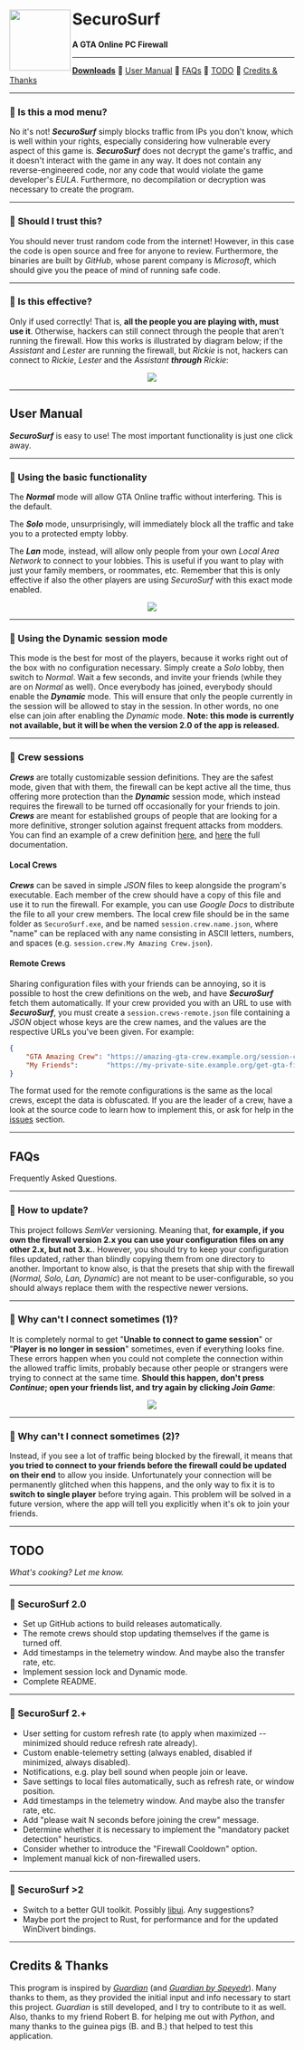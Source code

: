 <h1>
    <img src="md_images/logo.png" align="left" height="108">
    SecuroSurf
</h1>

<p><b>A GTA Online PC Firewall</b></p>

------------------------------------------------------------------------------------------------------------------------

[**Downloads**](./) 🔹
[User Manual](#user-manual) 🔹
[FAQs](#faqs) 🔹
[TODO](#todo) 🔹
[Credits & Thanks](#credits--thanks)

------------------------------------------------------------------------------------------------------------------------

### 🔹 Is this a mod menu?

No it's not! ___SecuroSurf___ simply blocks traffic from IPs you don't know, which is well within your rights,
especially considering how vulnerable every aspect of this game is. ___SecuroSurf___ does not decrypt the game's
traffic, and it doesn't interact with the game in any way. It does not contain any reverse-engineered code, nor any code
that would violate the game developer's _EULA_. Furthermore, no decompilation or decryption was necessary to create the
program.

------------------------------------------------------------------------------------------------------------------------

### 🔹 Should I trust this?

You should never trust random code from the internet! However, in this case the code is open source and free for anyone
to review. Furthermore, the binaries are built by _GitHub_, whose parent company is _Microsoft_, which should give you
the peace of mind of running safe code.

------------------------------------------------------------------------------------------------------------------------

### 🔹 Is this effective?

Only if used correctly! That is, __all the people you are playing with, must use it__. Otherwise, hackers can still
connect through the people that aren't running the firewall. How this works is illustrated by diagram below; if the
_Assistant_ and _Lester_ are running the firewall, but _Rickie_ is not, hackers can connect to _Rickie_, _Lester_ and
the _Assistant_ ___through___ _Rickie_:  

<p align="center"><img src="md_images/tunneling_diagram.png"></p>

------------------------------------------------------------------------------------------------------------------------

## User Manual

___SecuroSurf___ is easy to use! The most important functionality is just one click away.

------------------------------------------------------------------------------------------------------------------------

### 🔹 Using the basic functionality

The ___Normal___ mode will allow GTA Online traffic without interfering. This is the default.

The ___Solo___ mode, unsurprisingly, will immediately block all the traffic and take you to a protected empty lobby.

The ___Lan___ mode, instead, will allow only people from your own _Local Area Network_ to connect to your lobbies. This
is useful if you want to play with just your family members, or roommates, etc. Remember that this is only effective if
also the other players are using _SecuroSurf_ with this exact mode enabled.

<p align="center"><img src="md_images/main_options.png"></p>

------------------------------------------------------------------------------------------------------------------------

### 🔹 Using the Dynamic session mode

This mode is the best for most of the players, because it works right out of the box with no configuration necessary.
Simply create a _Solo_ lobby, then switch to _Normal_. Wait a few seconds, and invite your friends (while they are on
_Normal_ as well). Once everybody has joined, everybody should enable the ___Dynamic___ mode. This will ensure that only
the people currently in the session will be allowed to stay in the session. In other words, no one else can join after
enabling the _Dynamic_ mode. **Note: this mode is currently not available, but it will be when the version 2.0 of the
app is released.**

------------------------------------------------------------------------------------------------------------------------

### 🔹 Crew sessions

___Crews___ are totally customizable session definitions. They are the safest mode, given that with them, the firewall
can be kept active all the time, thus offering more protection than the ___Dynamic___ session mode, which instead
requires the firewall to be turned off occasionally for your friends to join. ___Crews___ are meant for established
groups of people that are looking for a more definitive, stronger solution against frequent attacks from modders. You
can find an example of a crew definition [here](session.crew.Example%20Crew.json_EXAMPLE), and
[here](session_configuration_json_schema.md) the full documentation.

#### Local Crews

___Crews___ can be saved in simple _JSON_ files to keep alongside the program's executable. Each member of the crew
should have a copy of this file and use it to run the firewall. For example, you can use _Google Docs_ to distribute the
file to all your crew members. The local crew file should be in the same folder as `SecuroSurf.exe`, and be named
`session.crew.name.json`, where "name" can be replaced with any name consisting in ASCII letters, numbers, and spaces
(e.g. `session.crew.My Amazing Crew.json`).

#### Remote Crews

Sharing configuration files with your friends can be annoying, so it is possible to host the crew definitions on the
web, and have ___SecuroSurf___ fetch them automatically. If your crew provided you with an URL to use with
___SecuroSurf___, you must create a `session.crews-remote.json` file containing a _JSON_ object whose keys are the crew
names, and the values are the respective URLs you've been given. For example:

```json
{
    "GTA Amazing Crew": "https://amazing-gta-crew.example.org/session-configuration.json.php",
    "My Friends":       "https://my-private-site.example.org/get-gta-firewall-config.json.php"
}
```

The format used for the remote configurations is the same as the local crews, except the data is obfuscated. If you are
the leader of a crew, have a look at the source code to learn how to implement this, or ask for help in the
[issues](./issues) section. 

------------------------------------------------------------------------------------------------------------------------

## FAQs

Frequently Asked Questions.

------------------------------------------------------------------------------------------------------------------------

### 🔹 How to update?

This project follows _SemVer_ versioning. Meaning that, __for example, if you own the firewall version 2.x you can
use your configuration files on any other 2.x, but not 3.x.__. However, you should try to keep your configuration files
updated, rather than blindly copying them from one directory to another. Important to know also, is that the presets
that ship with the firewall (_Normal, Solo, Lan, Dynamic_) are not meant to be user-configurable, so you should always
replace them with the respective newer versions.

------------------------------------------------------------------------------------------------------------------------

### 🔹 Why can't I connect sometimes (1)? 

It is completely normal to get "__Unable to connect to game session__" or "__Player is no longer in session__"
sometimes, even if everything looks fine. These errors happen when you could not complete the connection within the
allowed traffic limits, probably because other people or strangers were trying to connect at the same time. __Should
this happen, don't press _Continue_; open your friends list, and try again by clicking _Join Game___:

<p align="center"><img src="md_images/player_no_longer_in_session_fix.gif"></p>

------------------------------------------------------------------------------------------------------------------------

### 🔹 Why can't I connect sometimes (2)? 

Instead, if you see a lot of traffic being blocked by the firewall, it means that __you tried to connect to your
friends before the firewall could be updated on their end__ to allow you inside. Unfortunately your connection will be
permanently glitched when this happens, and the only way to fix it is to __switch to single player__ before trying
again. This problem will be solved in a future version, where the app will tell you explicitly when it's ok to join your
friends.

------------------------------------------------------------------------------------------------------------------------

## TODO

_What's cooking? Let me know._

------------------------------------------------------------------------------------------------------------------------

### 🔹 SecuroSurf 2.0

- Set up GitHub actions to build releases automatically.
- The remote crews should stop updating themselves if the game is turned off.
- Add timestamps in the telemetry window. And maybe also the transfer rate, etc.
- Implement session lock and Dynamic mode.
- Complete README.

------------------------------------------------------------------------------------------------------------------------

### 🔹 SecuroSurf 2.+

- User setting for custom refresh rate (to apply when maximized -- minimized should reduce refresh rate already).
- Custom enable-telemetry setting (always enabled, disabled if minimized, always disabled).
- Notifications, e.g. play bell sound when people join or leave.
- Save settings to local files automatically, such as refresh rate, or window position.
- Add timestamps in the telemetry window. And maybe also the transfer rate, etc.
- Add "please wait N seconds before joining the crew" message.
- Determine whether it is necessary to implement the "mandatory packet detection" heuristics.
- Consider whether to introduce the "Firewall Cooldown" option.
- Implement manual kick of non-firewalled users. 

------------------------------------------------------------------------------------------------------------------------

### 🔹 SecuroSurf >2

- Switch to a better GUI toolkit. Possibly [libui](https://github.com/libui-ng/libui-ng). Any suggestions?
- Maybe port the project to Rust, for performance and for the updated WinDivert bindings.

------------------------------------------------------------------------------------------------------------------------

## Credits & Thanks

This program is inspired by [_Guardian_](https://gitlab.com/digitalarc/guardian) (and [_Guardian by
Speyedr_](https://gitlab.com/Speyedr/guardian-fastload-fix)). Many thanks to them, as they provided the initial input
and info necessary to start this project. _Guardian_ is still developed, and I try to contribute to it as well. Also,
thanks to my friend Robert B. for helping me out with _Python_, and many thanks to the guinea pigs (B. and B.) that
helped to test this application.

